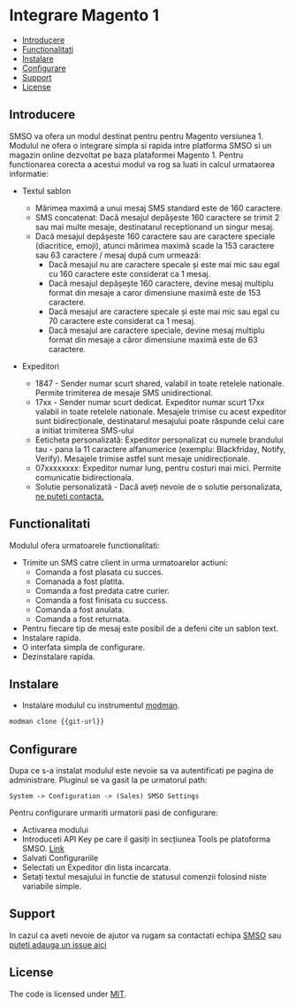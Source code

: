 # Integrare Magento 1

 * [Introducere](#introducere)
 * [Functionalitati](#functionalitati)
 * [Instalare](#instalare)
 * [Configurare](#configurare)
 * [Support](#support)
 * [License](#license)

## Introducere

SMSO va ofera un modul destinat pentru pentru Magento versiunea 1. 
Modulul ne ofera o integrare simpla si rapida intre platforma SMSO si un magazin online dezvoltat pe baza plataformei Magento 1.
Pentru functionarea corecta a acestui modul va rog sa luati in calcul urmataorea informatie:
- Textul sablon
	- Mărimea maximă a unui mesaj SMS standard este de 160 caractere.
	- SMS concatenat:  Dacă mesajul depășeste 160 caractere se trimit 2 sau mai multe mesaje, destinatarul receptionand un singur mesaj.
	- Dacă mesajul depășeste 160 caractere sau are caractere speciale (diacritice, emoji), atunci mărimea maximă scade la 153 caractere sau 63 caractere / mesaj după cum urmează:
		- Dacă mesajul nu are caractere specale și este mai mic sau egal cu 160 caractere este considerat ca 1 mesaj.
		- Dacă mesajul depășește 160 caractere, devine mesaj multiplu format din mesaje a caror dimensiune maximă este de 153 caractere.
		- Dacă mesajul are caractere specale și este mai mic sau egal cu 70 caractere este considerat ca 1 mesaj. 
		- Dacă mesajul are caractere speciale, devine mesaj multiplu format din mesaje a căror dimensiune maximă este de 63 caractere.

- Expeditori
	- 1847 - Sender numar scurt shared, valabil in toate retelele nationale. Permite trimiterea de mesaje SMS unidirectional.
	- 17xx - Sender numar scurt dedicat. Expeditor numar scurt 17xx valabil in toate retelele nationale. Mesajele trimise cu acest expeditor sunt bidirecționale, destinatarul mesajului poate răspunde celui care a initiat trimiterea SMS-ului
	- Eeticheta personalizată: Expeditor personalizat cu numele brandului tau - pana la 11 caractere alfanumerice (exemplu: Blackfriday, Notify, Verify). Mesajele trimise astfel sunt mesaje unidirecționale.
	- 07xxxxxxxx: Expeditor numar lung, pentru costuri mai mici. Permite comunicatie bidirectionala.
	- Solutie personalizată - Dacă aveți nevoie de o solutie personalizata, [ne puteti contacta.](http://smso.ro)
	
## Functionalitati

Modulul ofera urmatoarele functionalitati:
 - Trimite un SMS catre client in urma urmatoarelor actiuni:
 	- Comanda a fost plasata cu succes.
 	- Comanada a fost platita.
 	- Comanda a fost predata catre curier.
 	- Comanda a fost finisata cu success.
 	- Comanda a fost anulata.
 	- Comanda a fost returnata.
 - Pentru fiecare tip de mesaj este posibil de a defeni cite un sablon text.
 - Instalare rapida.
 - O interfata simpla de configurare.
 - Dezinstalare rapida.

## Instalare

- Instalare modulul cu instrumentul [modman](https://github.com/colinmollenhour/modman).
```bash
modman clone {{git-url}}
```

## Configurare

Dupa ce s-a instalat modulul este nevoie sa va autentificati pe pagina de administrare.
Pluginul se va gasit la pe urmatorul path:
```
System -> Configuration -> (Sales) SMSO Settings
```
Pentru configurare urmariti urmatorii pasi de configurare:
 - Activarea modului
 - Introduceti API Key pe care il gasiți in secțiunea Tools pe platoforma SMSO. [Link](https://app.smso.ro/developers/api)
 - Salvati Configurariile
 - Selectati un Expeditor din lista incarcata.
 - Setați textul mesajului in functie de statusul comenzii folosind niste variabile simple.

## Support

In cazul ca aveti nevoie de ajutor va rugam sa contactati echipa [SMSO](http://smso.ro)
sau [puteti adauga un issue aici](https://github.com/smso/magento1-module/issues)

## License

The code is licensed under [MIT](https://opensource.org/licenses/MIT).

